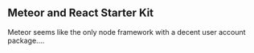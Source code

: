 ## Meteor and React Starter Kit

Meteor seems like the only node framework with a decent user account package....